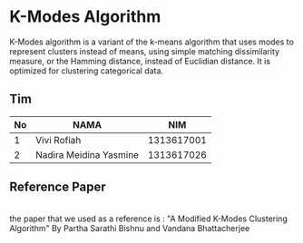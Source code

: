 # K-Modes Algorithm
K-Modes algorithm is a variant of the k-means algorithm that uses modes to represent clusters instead of means, using simple matching dissimilarity measure, or the Hamming distance, instead of Euclidian distance. It is optimized for clustering categorical data.

## Tim
| No | NAMA                    | NIM        | 
|----|-------------------------|------------|
| 1  | Vivi Rofiah             | 1313617001 | 
| 2  | Nadira Meidina Yasmine  | 1313617026 |

## Reference Paper
<br>
the paper that we used as a reference is : "A Modified K-Modes Clustering Algorithm" By Partha Sarathi Bishnu and Vandana Bhattacherjee</div>

